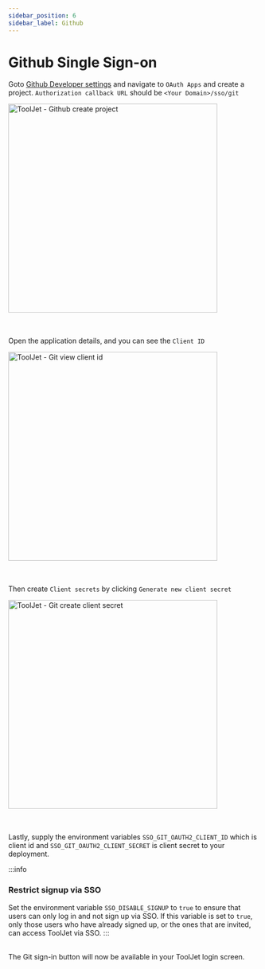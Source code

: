 ```yaml
---
sidebar_position: 6
sidebar_label: Github
---
```


# Github Single Sign-on

Goto [Github Developer settings](https://github.com/settings/developers) and navigate to `OAuth Apps` and create a project. `Authorization callback URL` should be `<Your Domain>/sso/git`

<img class="screenshot-full" src="/img/sso/git/create-project.png" alt="ToolJet - Github create project" height="420"/>
<br /><br /><br />

Open the application details, and you can see the `Client ID`

<img class="screenshot-full" src="/img/sso/git/client-id.png" alt="ToolJet - Git view client id" height="420"/>
<br /><br /><br />

Then create `Client secrets` by clicking `Generate new client secret`

<img class="screenshot-full" src="/img/sso/git/client-secret.png" alt="ToolJet - Git create client secret" height="420"/>
<br /><br /><br />


Lastly, supply the environment variables `SSO_GIT_OAUTH2_CLIENT_ID` which is client id and `SSO_GIT_OAUTH2_CLIENT_SECRET` is client secret to your deployment.

:::info
### Restrict signup via SSO
Set the environment variable `SSO_DISABLE_SIGNUP` to `true` to ensure that users can only log in and not sign up via SSO. If this variable is set to `true`, only those users who have already signed up, or the ones that are invited, can access ToolJet via SSO.
:::

<br />
The Git sign-in button will now be available in your ToolJet login screen.